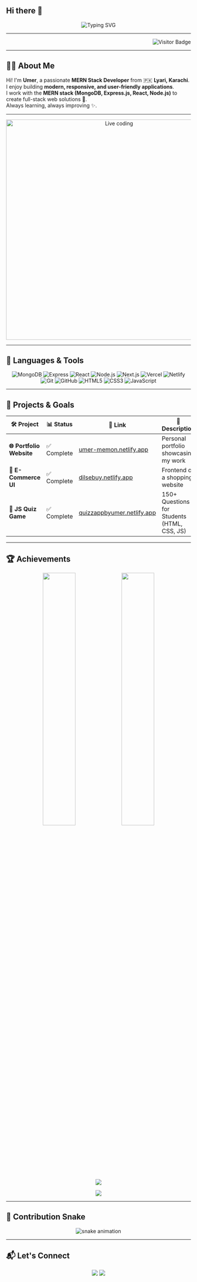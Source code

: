 ## Hi there 👋  
<!-- 🎉 Welcome Banner with Typing Style -->
<p align="center">
  <img src="https://readme-typing-svg.herokuapp.com?font=Fira+Code&weight=600&size=25&pause=1000&color=00FFFF&center=true&vCenter=true&width=550&lines=Assalamu+Alaikum+I'm+Umer+👋;MERN+Stack+Developer+from+Karachi+🇵🇰;Love+to+Create+Modern+Apps;Always+Learning+%26+Building" alt="Typing SVG" />
</p>

---

<p align="right">
  <img src="https://komarev.com/ghpvc/?username=Umer-Dev-Code&label=Profile+Views&color=00FFFF&style=for-the-badge" alt="Visitor Badge"/>
</p>

---

## 👨‍💻 About Me  

Hi! I'm **Umer**, a passionate **MERN Stack Developer** from 🇵🇰 **Lyari, Karachi**.  
I enjoy building **modern, responsive, and user-friendly applications**.  
I work with the **MERN stack (MongoDB, Express.js, React, Node.js)** to create full-stack web solutions 🚀.  
Always learning, always improving ✨.  

---

<!-- 🧑‍💻 Live Coding Animation -->
<p align="center">
  <img src="https://raw.githubusercontent.com/abhisheknaiidu/abhisheknaiidu/master/code.gif" alt="Live coding" width="600"/>
</p>

---

## 🧰 Languages & Tools  

<p align="center">
  <img alt="MongoDB" src="https://img.shields.io/badge/MongoDB-47A248?style=for-the-badge&logo=mongodb&logoColor=white"/>
  <img alt="Express" src="https://img.shields.io/badge/Express-000000?style=for-the-badge&logo=express&logoColor=white"/>
  <img alt="React" src="https://img.shields.io/badge/React-61DAFB?style=for-the-badge&logo=react&logoColor=black"/>
  <img alt="Node.js" src="https://img.shields.io/badge/Node.js-339933?style=for-the-badge&logo=node.js&logoColor=white"/>
  <img alt="Next.js" src="https://img.shields.io/badge/Next.js-000000?style=for-the-badge&logo=next.js&logoColor=white"/>
  <img alt="Vercel" src="https://img.shields.io/badge/Vercel-000000?style=for-the-badge&logo=vercel&logoColor=white"/>
  <img alt="Netlify" src="https://img.shields.io/badge/Netlify-00C7B7?style=for-the-badge&logo=netlify&logoColor=white"/>
  <img alt="Git" src="https://img.shields.io/badge/Git-F05032?style=for-the-badge&logo=git&logoColor=white"/>
  <img alt="GitHub" src="https://img.shields.io/badge/GitHub-181717?style=for-the-badge&logo=github&logoColor=white"/>
  <img alt="HTML5" src="https://img.shields.io/badge/HTML5-E34F26?style=for-the-badge&logo=html5&logoColor=white"/>
  <img alt="CSS3" src="https://img.shields.io/badge/CSS3-1572B6?style=for-the-badge&logo=css3&logoColor=white"/>
  <img alt="JavaScript" src="https://img.shields.io/badge/JavaScript-F7DF1E?style=for-the-badge&logo=javascript&logoColor=black"/>
</p>

---

## 🚀 Projects & Goals  

| 🛠️ Project | 📊 Status | 🔗 Link | 📝 Description |
|-----------|-----------|--------|----------------|
| **🌐 Portfolio Website** | ✅ Complete | [umer-memon.netlify.app](https://umer-memon.netlify.app/) | Personal portfolio showcasing my work |
| **🛒 E-Commerce UI** | ✅ Complete | [dilsebuy.netlify.app](https://dilsebuy.netlify.app/) | Frontend of a shopping website |
| **🧠 JS Quiz Game** | ✅ Complete | [quizzappbyumer.netlify.app](https://quizzappbyumer.netlify.app) | 150+ Questions for Students (HTML, CSS, JS) |

---

## 🏆 Achievements  

<p align="center">
  <img src="https://github-readme-stats.vercel.app/api?username=Umer-Dev-Code&show_icons=true&theme=tokyonight&hide_border=true" width="42%" />
  <img src="https://github-readme-streak-stats.herokuapp.com?user=Umer-Dev-Code&theme=tokyonight&hide_border=true&date_format=j%20M%5B%20Y%5D" width="42%" />
</p>

<p align="center">
  <img src="https://github-profile-trophy.vercel.app/?username=Umer-Dev-Code&theme=algolia&no-frame=true&row=1&column=6" />
</p>

<p align="center">
  <img src="https://github-readme-activity-graph.vercel.app/graph?username=Umer-Dev-Code&theme=tokyo-night&hide_border=true" />
</p>

---

## 🐍 Contribution Snake  

<p align="center">
  <img src="https://github.com/Umer-Dev-Code/Umer-Dev-Code/blob/output/github-contribution-grid-snake.svg" alt="snake animation" />
</p>

---

## 📬 Let's Connect  

<p align="center">
  <a href="https://instagram.com/umer_memon15"><img src="https://img.shields.io/badge/Instagram-@umer_memon15-E4405F?style=for-the-badge&logo=instagram&logoColor=white"/></a>
  <a href="mailto:umery101@gmail.com"><img src="https://img.shields.io/badge/Gmail-umery101@gmail.com-D14836?style=for-the-badge&logo=gmail&logoColor=white"/></a>
</p>
